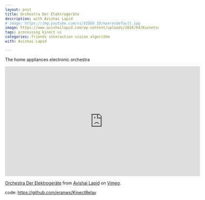 ```yaml
---
layout: post
title: Orchestra Der Elektrogeräte
description: with Avishai Lapid
# image: https://img.youtube.com/vi/VIDEO_ID/maxresdefault.jpg
image: https://www.avishailapid.com/wp-content/uploads/2016/04/Kuznetsov035.jpg
tags: processing kinect ui
categories: friends interaction vision algorithm
with: Avishai Lapid

---
```


The home appliances electronic orchestra

<iframe src="https://player.vimeo.com/video/134534003" width="640" height="360" frameborder="0" webkitallowfullscreen mozallowfullscreen allowfullscreen></iframe>
<p><a href="https://vimeo.com/134534003">Orchestra Der Elektrogeräte</a> from <a href="https://vimeo.com/user13604462">Avishai Lapid</a> on <a href="https://vimeo.com">Vimeo</a>.</p>

code: https://github.com/eranws/KinectRelay

